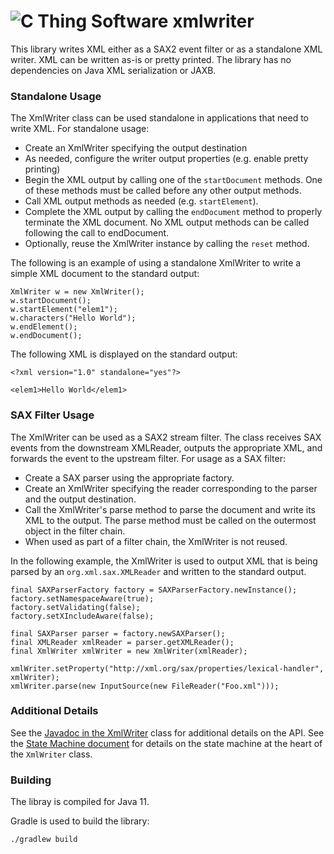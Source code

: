 # ![C Thing Software](https://www.cthing.com/branding/CThingSoftware-57x60.png "C Thing Software") xmlwriter
This library writes XML either as a SAX2 event filter or as a standalone XML writer. XML can be written
as-is or pretty printed. The library has no dependencies on Java XML serialization or JAXB.

### Standalone Usage
The XmlWriter class can be used standalone in applications that need to write XML. For standalone usage:
* Create an XmlWriter specifying the output destination
* As needed, configure the writer output properties (e.g. enable pretty printing)
* Begin the XML output by calling one of the `startDocument` methods. One 
  of these methods must be called before any other output methods.</li>
* Call XML output methods as needed (e.g. `startElement`).
* Complete the XML output by calling the `endDocument` method to properly terminate the
  XML document. No XML output methods can be called following the call to endDocument.
* Optionally, reuse the XmlWriter instance by calling the `reset` method.

The following is an example of using a standalone XmlWriter to write a simple XML document to the standard output:
```
XmlWriter w = new XmlWriter();
w.startDocument();
w.startElement("elem1");
w.characters("Hello World");
w.endElement();
w.endDocument();
```
The following XML is displayed on the standard output:
```
<?xml version="1.0" standalone="yes"?>

<elem1>Hello World</elem1>
```

### SAX Filter Usage
The XmlWriter can be used as a SAX2 stream filter. The class receives SAX events from the downstream XMLReader, 
outputs the appropriate XML, and forwards the event to the upstream filter. For usage as a SAX filter:
* Create a SAX parser using the appropriate factory.
* Create an XmlWriter specifying the reader corresponding to the parser and the output destination.
* Call the XmlWriter's parse method to parse the document and write its XML to the output. The parse
  method must be called on the outermost object in the filter chain.
* When used as part of a filter chain, the XmlWriter is not reused.

In the following example, the XmlWriter is used to output XML that is being parsed by an
`org.xml.sax.XMLReader` and written to the standard output.
```
final SAXParserFactory factory = SAXParserFactory.newInstance();
factory.setNamespaceAware(true);
factory.setValidating(false);
factory.setXIncludeAware(false);

final SAXParser parser = factory.newSAXParser();
final XMLReader xmlReader = parser.getXMLReader();
final XmlWriter xmlWriter = new XmlWriter(xmlReader);

xmlWriter.setProperty("http://xml.org/sax/properties/lexical-handler", xmlWriter);
xmlWriter.parse(new InputSource(new FileReader("Foo.xml")));
```

### Additional Details
See the [Javadoc in the XmlWriter](src/main/java/org/cthing/xmlwriter/XmlWriter.java) class for additional details
on the API. See the [State Machine document](dev/docs/StateMachine.md) for details on the state machine at the
heart of the `XmlWriter` class.

### Building
The libray is compiled for Java 11.

Gradle is used to build the library:
```
./gradlew build
```

